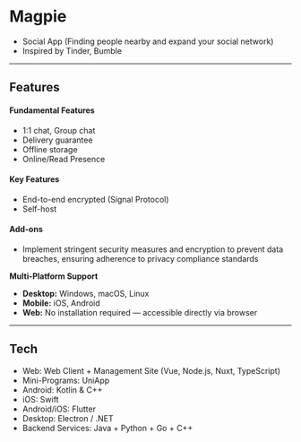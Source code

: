 # Magpie
- Social App (Finding people nearby and expand your social network)
- Inspired by Tinder, Bumble
---
## Features

#### Fundamental Features
- 1:1 chat, Group chat
- Delivery guarantee
- Offline storage
- Online/Read Presence

#### Key Features
- End-to-end encrypted (Signal Protocol)
- Self-host

#### Add-ons
- Implement stringent security measures and encryption to prevent data breaches, ensuring adherence to privacy compliance standards
  
**Multi-Platform Support**
- **Desktop:** Windows, macOS, Linux  
- **Mobile:** iOS, Android  
- **Web:** No installation required — accessible directly via browser
  
---
## Tech
- Web: Web Client + Management Site (Vue, Node.js, Nuxt, TypeScript)
- Mini-Programs: UniApp
- Android: Kotlin & C++
- iOS: Swift
- Android/iOS: Flutter
- Desktop: Electron / .NET
- Backend Services: Java + Python + Go + C++
